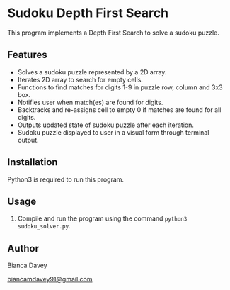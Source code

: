 # Sudoku Depth First Search

This program implements a Depth First Search to solve a sudoku puzzle.

## Features

* Solves a sudoku puzzle represented by a 2D array.
* Iterates 2D array to search for empty cells.
* Functions to find matches for digits 1-9 in puzzle row, column and 3x3 box.
* Notifies user when match(es) are found for digits.
* Backtracks and re-assigns cell to empty 0 if matches are found for all digits.
* Outputs updated state of sudoku puzzle after each iteration.
* Sudoku puzzle displayed to user in a visual form through terminal output.

## Installation

Python3 is required to run this program.

## Usage

1. Compile and run the program using the command `python3 sudoku_solver.py`.

## Author

Bianca Davey

biancamdavey91@gmail.com
